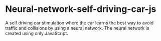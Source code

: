 # Neural-network-self-driving-car-js
A self driving car stimulation where the car learns the best way to avoid traffic and collisions by using a neural network. The neural network is created using only JavaScript.
